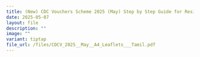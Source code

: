 ```yaml
---
title: (New) CDC Vouchers Scheme 2025 (May) Step by Step Guide for Residents in Tamil
date: 2025-05-07
layout: file
description: ""
image: ""
variant: tiptap
file_url: /files/CDCV_2025__May__A4_Leaflets___Tamil.pdf
---
```

